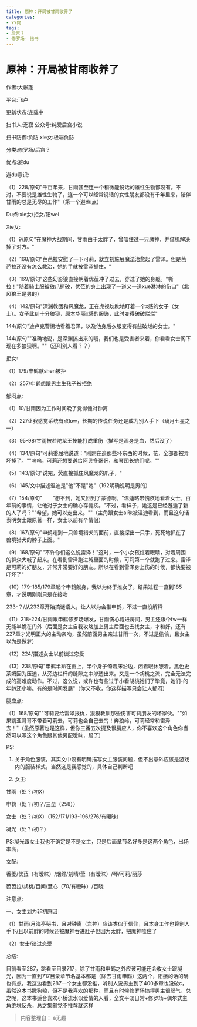 ```yaml
---
title: 原神：开局被甘雨收养了
categories:
- YY向
tags:
- 后宫？
- 修罗场- 扫书
---
```

# 原神：开局被甘雨收养了
作者:大帐篷

平台:飞卢

更新状态:连载中

扫书人:乏寂 公众号:纯爱后宫小说

扫书防御:负防 xie女:极端负防

分类:修罗场/后宫？

优点:避du

避du意识:

（1）228/原句"千百年来，甘雨甚至连一个稍微能说话的雄性生物都没有。不对，不要说是雄性生物了，连一个可以经常说话的女性朋友都没有千年里来，陪伴甘雨的总是无尽的工作"（第一个避du点）

Du点:xie女/拒女/阳wei

Xie女:

（1）9/原句"在魔神大战期间，甘雨由于太胖了，曾噎住过一只魔神，并借机解决掉了对方。"

（2）168/原句"芭芭拉安慰了一下可莉，就立刻施展魔法治愈起了雷泽。但是芭芭拉还没有怎么救治，她的手就被雷泽抓住，"

（3）169/原句"这些幻影狼直接朝着优莅冲了过去，穿过了她的身躯。"嘶拉！"随着骑士服被狼爪撕破，优莅的身上出现了一道又一道xue淋淋的伤口"（北风狼王是男的）

（4）142/原句"深渊教团和风魔龙，正在虎视眈眈地盯着一个x感的女子（女士）。女子此刻十分狼狈，原本华丽x感的服饰，此时变得破破烂烂"

144/原句"迪卢克警惕地看着君泽，以及他身后衣服变得有些破烂的女士。"

144/原句""准确地说，是深渊搞出来的哦，我们也是受害者来着，你看看女士阁下现在多狼狈啊。""（还叫别人看？？）

拒女:

（1）179/申鹤献shen被拒

（2）257/申鹤想跟男主生孩子被拒绝

郁闷点:

（1）10/甘雨因为工作时间晚了觉得愧对钟离

（2）22/让我感觉系统有点low，长期的传说任务还是成为别人手下（璃月七星之一）

（3）95-98/甘雨被若陀龙王技能打成重伤（描写是浑身是血，然后没了）

（4）134/原句"可莉委屈地说道："刚刚在追那些坏东西的时候，花，全部都被弄坏掉了。""呜呜，可莉还想要送给阿贝多哥哥，和琴团长她们呢。""

（5）143/原句"说完，荧直接抓住风魔龙的爪子，"

（6）145/文中描述温迪是"他"不是"她"（192明确说明是男的）

（7）154/原句"　　"想不到，她又回到了蒙德啊。"温迪略带愧疚地看着女士。百年前的事情，让他对于女士的确心存愧疚。"不过，看样子，她这是已经邂逅了新的人了吗？""希望，她可以走出来。""（主角跟女士ai昧被温迪看到，而且这句话表明女士跟原著一样，女士以前有个情侣）

（8）167/原句"申鹤走到一只兽境猎犬的面前，直接探出一只手，死死地抓在了兽境猎犬的脖子上面。"

（9）168/原句""不许你们这么说雷泽！"这时，一个小女孩红着眼睛，对着周围的群众大喊了起来。在看到雷泽跑进城里面的时候，可莉第一个就跑了过来。雷泽是可莉的好朋友，非常非常要好的朋友。所以在看到雷泽身上伤的时候，都快要被吓坏了"

（10）179-185/179章起个申鹤献身，我以为终于推女了，结果过程一直到185章，才说明刚刚只是在接吻

233-？/从233章开始搞谜语人，让人以为会推申鹤，不过一直没解释

（11）218-224/甘雨跟申鹤修罗场爆发，甘雨伤心跑进房间，男主还跟个fw一样无能半跪在门外（后面是女主自我攻略加上男主后面也去找女主，才和好，还有227章才光明正大的主动亲吻，虽然前面男主亲过甘雨一次，不过是偷偷，且女主以为是做梦）

（12）224/描述女士以前谈过恋爱

（13）238/原句"申鹤半趴在窗上，半个身子倚着床沿边，闭着眼休憩着。黑色史莱姆因为压迫，从旁边栏杆的缝隙之中渗透出来。又是一个胡桃之流，完全无法完成的高难度动作。不过，这么说，或许也有些过于小看胡桃她们了毕竟，她们-的年龄还小嘛。有的是时间发展"（你又不收，你这样描写只会让人郁闷）

膈应点:

（1）168/原句""可莉要给雷泽报仇，狠狠教训那些伤害可莉朋友的坏家伙。""如果凯亚哥哥不带着可莉去，可莉也会自己去的！奔狼岭，可莉经常和雷泽去！"（虽然原著也是这样，但你三番五次提及很膈应人，你不喜欢这个角色你当然可以写这个角色跟其他男配暧昧，服了）

PS:

1.  关于角色服装，其实文中没有明确描写女主服装问题，但不出意外应该是游戏内的服装样式，当然这是我感觉的，具体自己判断吧

2.  女主:

甘雨（处？/初X）

申鹤（处？/初？/三垒（258））

女士（处？/初Ⅹ）（152/171/193-196/276/有暧昧）

凝光（处？/初？）

PS:凝光跟女士我也不确定是不是女主，只是后面章节名好多是这两个角色，出场率高，

女配:

香菱/优菈（有暧昧）/烟绯/刻晴/莹（有暧昧）/琴/可莉/丽莎

芭芭拉/胡桃/百闻/慧心（70/有暧昧）/百晓

注意点:

一、女主划为非初原因

（1）甘雨/月海亭秘书，且对钟离（岩神）应该类似于信仰，且本身工作也算别人手下/且以前胖的时候还被魔神吞进肚子但因为太胖，把魔神噎住了

（2）女士/谈过恋爱

总结:

目前看至287，跳看至目录717，除了甘雨和申鹤之外应该可能还会收女士跟凝光，因为一直到717目录章节名基本都是（除去甘雨申鹤）这两个，阳痿的话的确也有点，我这边看到287一个女主都没推，听别人说男主到了400多章也没破c，虽然这本书撒狗粮，但不是我喜欢的那种，而且有时候修罗场搞得男主很弱气，总之呢，这本书适合喜欢小桥流水似爱情的人看，全文平淡日常+修罗场+偶尔式主角绝境反杀，总之集邮党不推荐就这样


> 内容整理自： a无趣